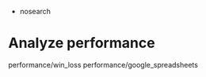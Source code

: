   - nosearch

# Analyze performance

<div class="toctree" data-titlesonly="">

performance/win\_loss performance/google\_spreadsheets

</div>
